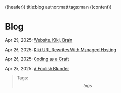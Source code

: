 ((header))
title:blog
author:matt
tags:main
((content))
# Blog

Apr 29, 2025: [Website, Kiki, Brain](/blog/website-kiki-brain)

Apr 26, 2025: [Kiki URL Rewrites With Managed Hosting](/blog/kiki-redirects)

Apr 26, 2025: [Coding as a Craft](/blog/coding-craft)

Apr 25, 2025: [A Foolish Blunder](/blog/a-foolish-blunder)

>Tags: $$tags$$